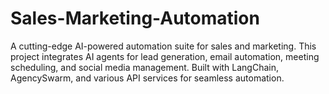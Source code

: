 # Sales-Marketing-Automation
A cutting-edge AI-powered automation suite for sales and marketing. This project integrates AI agents for lead generation, email automation, meeting scheduling, and social media management. Built with LangChain, AgencySwarm, and various API services for seamless automation.
